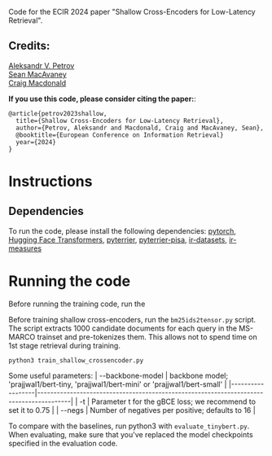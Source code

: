 Code for the ECIR 2024 paper "Shallow Cross-Encoders for Low-Latency Retrieval". 

## Credits: 
[Aleksandr V. Petrov](https://asash.github.io) <BR/>
[Sean MacAvaney](https://macavaney.us/) <BR/>
[Craig Macdonald](https://www.dcs.gla.ac.uk/~craigm/)

**If you use this code, please consider citing the paper:**: 

```
@article{petrov2023shallow,
  title={Shallow Cross-Encoders for Low-Latency Retrieval},
  author={Petrov, Aleksandr and Macdonald, Craig and MacAvaney, Sean},
  @booktitle={European Conference on Information Retrieval}
  year={2024}
}
```

# Instructions 
## Dependencies
To run the code, please install the following dependencies: [pytorch](https://pytorch.org/), [Hugging Face Transformers](https://huggingface.co/docs/transformers/en/index), [pyterrier](https://pyterrier.readthedocs.io/en/latest/installation.html), [pyterrier-pisa](https://github.com/terrierteam/pyterrier_pisa), [ir-datasets](https://ir-datasets.com/), [ir-measures](https://ir-measur.es/en/latest/)


# Running the code
Before running the training code, run the 

Before training shallow cross-encoders, run the `bm25ids2tensor.py` script. The script extracts 1000 candidate documents for each query in the MS-MARCO trainset and pre-tokenizes them. This allows not to spend time on 1st stage retrieval during training. 



```
python3 train_shallow_crossencoder.py
```

Some useful parameters:
| --backbone-model | backbone model; 'prajjwal1/bert-tiny, 'prajjwal1/bert-mini' or 'prajjwal1/bert-small'  |
|------------------|----------------------------------------------------------------------------------------|
| -t               | Parameter t for the gBCE loss; we recommend to set it to 0.75                          |
| --negs           | Number of negatives per positive; defaults to 16                                       |


To compare with the baselines, run python3 with `evaluate_tinybert.py`. When evaluating, make sure that you've replaced the model checkpoints specified in the evaluation code. 

